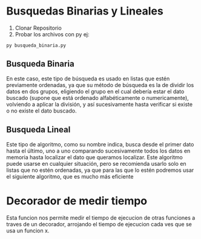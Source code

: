 # Busquedas Binarias y Lineales

1. Clonar Repositorio 
2. Probar los archivos con py ej:
``` 
py busqueda_binaria.py
```


## Busqueda Binaria
En este caso, este tipo de búsqueda es usado en listas que estén previamente ordenadas, ya que su método de búsqueda es la de dividir los datos en dos grupos, eligiendo el grupo en el cual debería estar el dato buscado (supone que está ordenado alfabéticamente o numericamente), volviendo a aplicar la división, y así sucesivamente hasta verificar si existe o no existe el dato buscado.

## Busqueda Lineal 
Este tipo de algoritmo, como su nombre indica, busca desde el primer dato hasta el último, uno a uno comparando sucesivamente todos los datos en memoria hasta localizar el dato que queramos localizar. Este algoritmo puede usarse en cualquier situación, pero se recomienda usarlo solo en listas que no estén ordenadas, ya que para las que lo estén podremos usar el siguiente algoritmo, que es mucho más eficiente


# Decorador de medir tiempo
Esta funcion nos permite medir el tiempo de ejecucion de otras funciones a traves de un decorador, arrojando el tiempo de ejecucion cada ves que se usa un funcion x.
